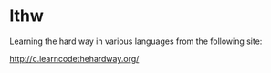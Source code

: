 lthw
====

Learning the hard way in various languages from the following site:

http://c.learncodethehardway.org/
